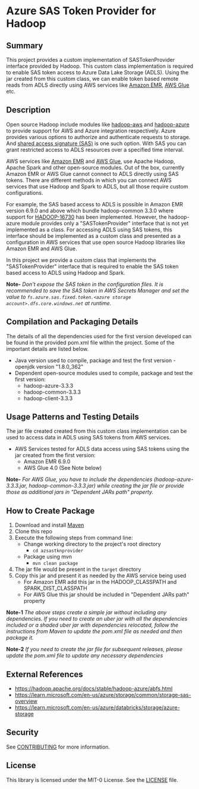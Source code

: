 # Azure SAS Token Provider for Hadoop

## Summary
This project provides a custom implementation of SASTokenProvider interface provided by Hadoop. This custom class implementation is required to enable SAS token access to Azure Data Lake Storage (ADLS). Using the jar created from this custom class, we can enable token based remote reads from ADLS directly using AWS services like [Amazon EMR](https://aws.amazon.com/emr/), [AWS Glue](https://aws.amazon.com/glue/) etc.

## Description
Open source Hadoop include modules like [hadoop-aws](https://hadoop.apache.org/docs/stable/hadoop-aws/tools/hadoop-aws/index.html) and [hadoop-azure](https://hadoop.apache.org/docs/stable/hadoop-azure/abfs.html) to provide support for AWS and Azure integration respectively. Azure provides various options to authorize and authenticate requests to storage. And [shared access signature (SAS)](https://learn.microsoft.com/en-us/rest/api/storageservices/delegate-access-with-shared-access-signature) is one such option. With SAS you can grant restricted access to ADLS resources over a specified time interval.

AWS services like [Amazon EMR](https://aws.amazon.com/emr/) and [AWS Glue](https://aws.amazon.com/glue/), use Apache Hadoop, Apache Spark and other open-source modules. Out of the box, currently Amazon EMR or AWS Glue cannot connect to ADLS directly using SAS tokens. There are different methods in which you can connect AWS services that use Hadoop and Spark to ADLS, but all those require custom configurations. 

For example, the SAS based access to ADLS is possible in Amazon EMR version 6.9.0 and above which bundle hadoop-common 3.3.0 where support for [HADOOP-16730](https://issues.apache.org/jira/browse/HADOOP-16730) has been implemented. However, the hadoop-azure module provides only a "SASTokenProvider" interface that is not yet implemented as a class. For accessing ADLS using SAS tokens, this interface should be implemented as a custom class and presented as a configuration in AWS services that use open source Hadoop libraries like Amazon EMR and AWS Glue.

In this project we provide a custom class that implements the "SASTokenProvider" interface that is required to enable the SAS token based access to ADLS using Hadoop and Spark. 

**Note-** *Don't expose the SAS token in the configuration files. It is recommended to save the SAS token in AWS Secrets Manager and set the value to `fs.azure.sas.fixed.token.<azure storage account>.dfs.core.windows.net` at runtime.*

## Compilation and Packaging Details
The details of all the dependencies used for the first version developed can be found in the provided pom.xml file within the project. Some of the important details are listed below. 
* Java version used to compile, package and test the first version - openjdk version "1.8.0_362"
* Dependent open-source modules used to compile, package and test the first version:
    * hadoop-azure-3.3.3
    * hadoop-common-3.3.3
    * hadoop-client-3.3.3

## Usage Patterns and Testing Details
The jar file created created from this custom class implementation can be used to access data in ADLS using SAS tokens from AWS services. 
* AWS Services tested for ADLS data access using SAS tokens using the jar created from the first version:
    * Amazon EMR 6.9.0
    * AWS Glue 4.0 (See Note below)

**Note-** *For AWS Glue, you have to include the dependencies (hadoop-azure-3.3.3.jar, hadoop-common-3.3.3.jar) while creating the jar file or provide those as additional jars in "Dependent JARs path" property.*

## How to Create Package
1. Download and install [Maven](https://maven.apache.org/index.html)
2. Clone this repo
3. Execute the following steps from command line:
    * Change working directory to the project's root directory
        * `cd azsastknprovider`
    * Package using mvn
        * `mvn clean package`
4. The jar file would be present in the `target` directory
5. Copy this jar and present it as needed by the AWS service being used
    * For Amazon EMR add this jar in the HADOOP_CLASSPATH and SPARK_DIST_CLASSPATH
    * For AWS Glue this jar should be included in "Dependent JARs path" property

**Note-1** 
*The above steps create a simple jar without including any dependencies. If you need to create an uber jar with all the dependencies included or a shaded uber jar with dependencies relocated, follow the instructions from Maven to update the pom.xml file as needed and then package it.*

**Note-2**
*If you need to create the jar file for subsequent releases, please update the pom.xml file to update any necessary dependencies*

## External References
* https://hadoop.apache.org/docs/stable/hadoop-azure/abfs.html
* https://learn.microsoft.com/en-us/azure/storage/common/storage-sas-overview
* https://learn.microsoft.com/en-us/azure/databricks/storage/azure-storage

## Security
See [CONTRIBUTING](CONTRIBUTING.md#security-issue-notifications) for more information.

## License
This library is licensed under the MIT-0 License. See the [LICENSE](LICENSE) file.
